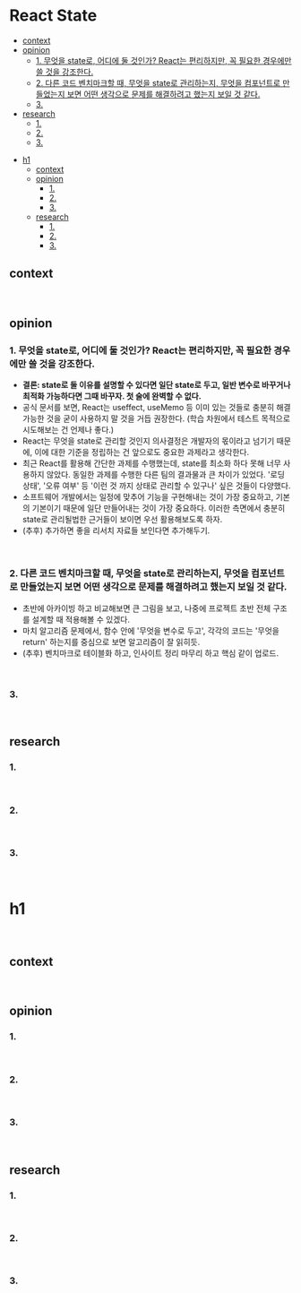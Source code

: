 # React State

<!-- toc -->

  * [context](#context)
  * [opinion](#opinion)
    + [1. 무엇을 state로, 어디에 둘 것인가? React는 편리하지만, 꼭 필요한 경우에만 쓸 것을 강조한다.](#1-%EB%AC%B4%EC%97%87%EC%9D%84-state%EB%A1%9C-%EC%96%B4%EB%94%94%EC%97%90-%EB%91%98-%EA%B2%83%EC%9D%B8%EA%B0%80-react%EB%8A%94-%ED%8E%B8%EB%A6%AC%ED%95%98%EC%A7%80%EB%A7%8C-%EA%BC%AD-%ED%95%84%EC%9A%94%ED%95%9C-%EA%B2%BD%EC%9A%B0%EC%97%90%EB%A7%8C-%EC%93%B8-%EA%B2%83%EC%9D%84-%EA%B0%95%EC%A1%B0%ED%95%9C%EB%8B%A4)
    + [2. 다른 코드 벤치마크할 때, 무엇을 state로 관리하는지, 무엇을 컴포넌트로 만들었는지 보면 어떤 생각으로 문제를 해결하려고 했는지 보일 것 같다.](#2-%EB%8B%A4%EB%A5%B8-%EC%BD%94%EB%93%9C-%EB%B2%A4%EC%B9%98%EB%A7%88%ED%81%AC%ED%95%A0-%EB%95%8C-%EB%AC%B4%EC%97%87%EC%9D%84-state%EB%A1%9C-%EA%B4%80%EB%A6%AC%ED%95%98%EB%8A%94%EC%A7%80-%EB%AC%B4%EC%97%87%EC%9D%84-%EC%BB%B4%ED%8F%AC%EB%84%8C%ED%8A%B8%EB%A1%9C-%EB%A7%8C%EB%93%A4%EC%97%88%EB%8A%94%EC%A7%80-%EB%B3%B4%EB%A9%B4-%EC%96%B4%EB%96%A4-%EC%83%9D%EA%B0%81%EC%9C%BC%EB%A1%9C-%EB%AC%B8%EC%A0%9C%EB%A5%BC-%ED%95%B4%EA%B2%B0%ED%95%98%EB%A0%A4%EA%B3%A0-%ED%96%88%EB%8A%94%EC%A7%80-%EB%B3%B4%EC%9D%BC-%EA%B2%83-%EA%B0%99%EB%8B%A4)
    + [3.](#3)
  * [research](#research)
    + [1.](#1)
    + [2.](#2)
    + [3.](#3-1)
- [h1](#h1)
  * [context](#context-1)
  * [opinion](#opinion-1)
    + [1.](#1-1)
    + [2.](#2-1)
    + [3.](#3-2)
  * [research](#research-1)
    + [1.](#1-2)
    + [2.](#2-2)
    + [3.](#3-3)

<!-- tocstop -->

## context

<br>

## opinion

### 1. 무엇을 state로, 어디에 둘 것인가? React는 편리하지만, 꼭 필요한 경우에만 쓸 것을 강조한다.

- **결론: state로 둘 이유를 설명할 수 있다면 일단 state로 두고, 일반 변수로 바꾸거나 최적화 가능하다면 그때 바꾸자. 첫 술에 완벽할 수 없다.**
- 공식 문서를 보면, React는 useffect, useMemo 등 이미 있는 것들로 충분히 해결가능한 것을 굳이 사용하지 말 것을 거듭 권장한다. (학습 차원에서 테스트 목적으로 시도해보는 건 언제나 좋다.)
- React는 무엇을 state로 관리할 것인지 의사결정은 개발자의 몫이라고 넘기기 때문에, 이에 대한 기준을 정립하는 건 앞으로도 중요한 과제라고 생각한다.
- 최근 React를 활용해 간단한 과제를 수행했는데, state를 최소화 하다 못해 너무 사용하지 않았다. 동일한 과제를 수행한 다른 팀의 결과물과 큰 차이가 있었다. '로딩 상태', '오류 여부' 등 '이런 것 까지 상태로 관리할 수 있구나' 싶은 것들이 다양했다.
- 소프트웨어 개발에서는 일정에 맞추어 기능을 구현해내는 것이 가장 중요하고, 기본의 기본이기 때문에 일단 만들어내는 것이 가장 중요하다. 이러한 측면에서 충분히 state로 관리될법한 근거들이 보이면 우선 활용해보도록 하자.
- (추후) 추가하면 좋을 리서치 자료들 보인다면 추가해두기.

<br>

### 2. 다른 코드 벤치마크할 때, 무엇을 state로 관리하는지, 무엇을 컴포넌트로 만들었는지 보면 어떤 생각으로 문제를 해결하려고 했는지 보일 것 같다.

- 초반에 아카이빙 하고 비교해보면 큰 그림을 보고, 나중에 프로젝트 초반 전체 구조를 설계할 때 적용해볼 수 있겠다.
- 마치 알고리즘 문제에서, 함수 안에 '무엇을 변수로 두고', 각각의 코드는 '무엇을 return' 하는지를 중심으로 보면 알고리즘이 잘 읽히듯.
- (추후) 벤치마크로 테이블화 하고, 인사이트 정리 마무리 하고 핵심 같이 업로드.

<br>

### 3.

<br>

## research

### 1.

<br>

### 2.

<br>

### 3.

<br>

# h1

<br>

## context

<br>

## opinion

### 1.

<br>

### 2.

<br>

### 3.

<br>

## research

### 1.

<br>

### 2.

<br>

### 3.
